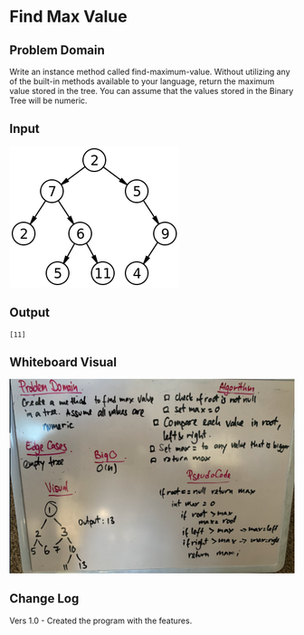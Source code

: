 # Find Max Value

## Problem Domain
Write an instance method called find-maximum-value. Without utilizing any of the built-in methods available to your language, return the maximum value stored in the tree.
You can assume that the values stored in the Binary Tree will be numeric.

## Input 
![Tree](https://github.com/teddydamian/CSharp-data-structures-algorithms/blob/master/assets/binary-tree.png)
## Output
```
[11]
```

## Whiteboard Visual
![wb](https://github.com/teddydamian/CSharp-data-structures-algorithms/blob/master/assets/Max.png)

## Change Log
Vers 1.0 - Created the program with the features.

